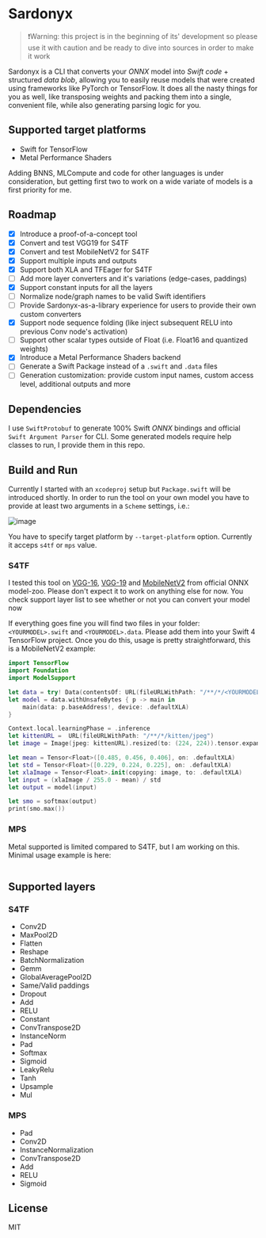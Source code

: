#  Sardonyx 

> ❗️Warning: this project is in the beginning of its' development so please use it with caution and be ready to dive into sources in order to make it work

Sardonyx is a CLI that converts your *ONNX* model into *Swift code* + structured *data blob*, allowing you to easily reuse models that were created using frameworks like PyTorch or TensorFlow. It does all the nasty things for you as well, like transposing weights and packing them into a single, convenient file, while also generating parsing logic for you. 

## Supported target platforms
- Swift for TensorFlow
- Metal Performance Shaders 

Adding BNNS, MLCompute and code for other languages is under consideration, but getting first two to work on a wide variate of models is a first priority for me. 

## Roadmap 

- [x] Introduce a proof-of-a-concept tool
- [x] Convert and test VGG19 for S4TF
- [x] Convert and test MobileNetV2 for S4TF
- [x] Support multiple inputs and outputs
- [x] Support both XLA and TFEager for S4TF
- [ ] Add more layer converters and it's variations (edge-cases, paddings)
- [x] Support constant inputs for all the layers
- [ ] Normalize node/graph names to be valid Swift identifiers 
- [ ] Provide Sardonyx-as-a-library experience for users to provide their own custom converters
- [x] Support node sequence folding (like inject subsequent RELU into previous Conv node's activation)
- [ ] Support other scalar types outside of Float (i.e. Float16 and quantized weights)
- [x] Introduce a Metal Performance Shaders backend 
- [ ] Generate a Swift Package instead of a `.swift` and `.data` files
- [ ] Generation customization: provide custom input names, custom access level, additional outputs and more

## Dependencies

I use `SwiftProtobuf` to generate 100% Swift *ONNX* bindings and official `Swift Argument Parser` for CLI. Some generated models require help classes to run, I provide them in this repo. 

## Build and Run

Currently I started with an `xcodeproj` setup but `Package.swift` will be introduced shortly. In order to run the tool on your own model you have to provide at least two arguments in a `Scheme` settings, i.e.: 

![image](https://i.imgur.com/NmWnKZN.png)

You have to specify target platform by `--target-platform` option. Currently it acceps `s4tf` or `mps` value.

### S4TF

I tested this tool on [VGG-16](https://github.com/onnx/models/blob/master/vision/classification/vgg/model/vgg16-7.onnx), [VGG-19](https://github.com/onnx/models/blob/master/vision/classification/vgg/model/vgg19-7.onnx) and [MobileNetV2](https://github.com/onnx/models/blob/master/vision/classification/mobilenet/model/mobilenetv2-7.onnx) from official ONNX model-zoo. Please don't expect it to work on anything else for now. You check support layer list to see whether or not you can convert your model now

If everything goes fine you will find two files in your folder: `<YOURMODEL>.swift` and `<YOURMODEL>.data`. Please add them into your Swift 4 TensorFlow project. Once you do this, usage is pretty straightforward, this is a MobileNetV2 example:


```swift
import TensorFlow
import Foundation
import ModelSupport

let data = try! Data(contentsOf: URL(fileURLWithPath: "/**/*/<YOURMODEL>.data"))
let model = data.withUnsafeBytes { p -> main in
    main(data: p.baseAddress!, device: .defaultXLA)
}

Context.local.learningPhase = .inference
let kittenURL =  URL(fileURLWithPath: "/**/*/kitten/jpeg")
let image = Image(jpeg: kittenURL).resized(to: (224, 224)).tensor.expandingShape(at: 0)

let mean = Tensor<Float>([0.485, 0.456, 0.406], on: .defaultXLA)
let std = Tensor<Float>([0.229, 0.224, 0.225], on: .defaultXLA)
let xlaImage = Tensor<Float>.init(copying: image, to: .defaultXLA)
let input = (xlaImage / 255.0 - mean) / std
let output = model(input)

let smo = softmax(output)
print(smo.max())
```

### MPS

Metal supported is limited compared to S4TF, but I am working on this. Minimal usage example is here:


```swift

```

## Supported layers

### S4TF
- Conv2D
- MaxPool2D
- Flatten
- Reshape
- BatchNormalization
- Gemm
- GlobalAveragePool2D
- Same/Valid paddings
- Dropout
- Add
- RELU
- Constant
- ConvTranspose2D
- InstanceNorm
- Pad
- Softmax
- Sigmoid
- LeakyRelu
- Tanh
- Upsample
- Mul

### MPS
- Pad
- Conv2D
- InstanceNormalization
- ConvTranspose2D
- Add
- RELU
- Sigmoid

## License
MIT
